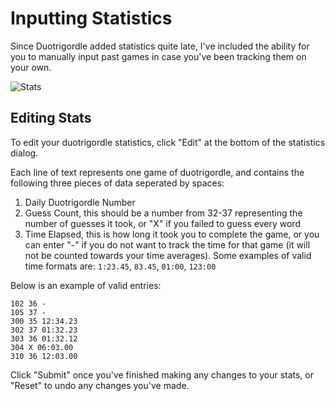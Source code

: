 # Inputting Statistics

Since Duotrigordle added statistics quite late, I've included the ability for you to manually input past games
in case you've been tracking them on your own.

![Stats](https://i.imgur.com/jgFVAVy.png)

## Editing Stats

To edit your duotrigordle statistics, click "Edit" at the bottom of the statistics dialog.

Each line of text represents one game of duotrigordle, and contains the following three pieces of data seperated by spaces:

1. Daily Duotrigordle Number
2. Guess Count, this should be a number from 32-37 representing the number of guesses it took, or "X" if you failed to guess every word
3. Time Elapsed, this is how long it took you to complete the game, or you can enter "-" if you do not want to track the time for that game (it will not be counted towards your time averages). Some examples of valid time formats are: `1:23.45`, `83.45`, `01:00`, `123:00`

Below is an example of valid entries:

```
102 36 -
105 37 -
300 35 12:34.23
302 37 01:32.23
303 36 01:32.12
304 X 06:03.00
310 36 12:03.00
```

Click "Submit" once you've finished making any changes to your stats, or "Reset" to undo any changes you've made.
